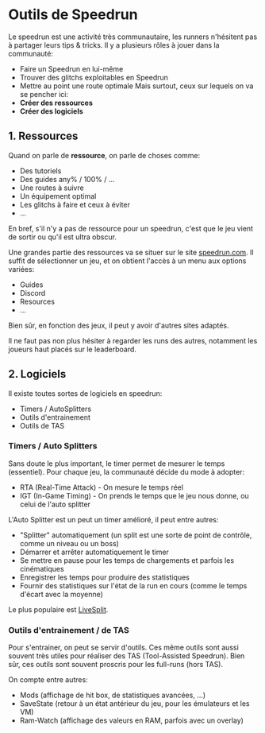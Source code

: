 # Outils de Speedrun

Le speedrun est une activité très communautaire, les runners n'hésitent pas à partager leurs tips & tricks.
Il y a plusieurs rôles à jouer dans la communauté:
* Faire un Speedrun en lui-même
* Trouver des glitchs exploitables en Speedrun
* Mettre au point une route optimale
Mais surtout, ceux sur lequels on va se pencher ici:
* **Créer des ressources**
* **Créer des logiciels**


## 1. Ressources

Quand on parle de **ressource**, on parle de choses comme:
* Des tutoriels
* Des guides any% / 100% / ...
* Une routes à suivre
* Un équipement optimal
* Les glitchs à faire et ceux à éviter
* ...

En bref, s'il n'y a pas de ressource pour un speedrun, c'est que le jeu vient de sortir ou qu'il est ultra obscur.

Une grandes partie des ressources va se situer sur le site [speedrun.com](http://www.speedrun.com).
Il suffit de sélectionner un jeu, et on obtient l'accès à un menu aux options variées:
* Guides
* Discord
* Resources
* ...

Bien sûr, en fonction des jeux, il peut y avoir d'autres sites adaptés.

Il ne faut pas non plus hésiter à regarder les runs des autres, notamment les joueurs haut placés sur le leaderboard.


## 2. Logiciels

Il existe toutes sortes de logiciels en speedrun:
* Timers / AutoSplitters
* Outils d'entrainement
* Outils de TAS


### Timers / Auto Splitters

Sans doute le plus important, le timer permet de mesurer le temps (essentiel).
Pour chaque jeu, la communauté décide du mode à adopter:
* RTA (Real-Time Attack) - On mesure le temps réel
* IGT (In-Game Timing) - On prends le temps que le jeu nous donne, ou celui de l'auto splitter

L'Auto Splitter est un peut un timer amélioré, il peut entre autres:
* "Splitter" automatiquement (un split est une sorte de point de contrôle, comme un niveau ou un boss)
* Démarrer et arrêter automatiquement le timer
* Se mettre en pause pour les temps de chargements et parfois les cinématiques
* Enregistrer les temps pour produire des statistiques
* Fournir des statistiques sur l'état de la run en cours (comme le temps d'écart avec la moyenne)

Le plus populaire est [LiveSplit](https://livesplit.org/).


### Outils d'entrainement / de TAS

Pour s'entrainer, on peut se servir d'outils. Ces même outils sont aussi souvent très utiles pour réaliser des TAS (Tool-Assisted Speedrun).
Bien sûr, ces outils sont souvent proscris pour les full-runs (hors TAS).

On compte entre autres:
* Mods (affichage de hit box, de statistiques avancées, ...)
* SaveState (retour à un état antérieur du jeu, pour les émulateurs et les VM)
* Ram-Watch (affichage des valeurs en RAM, parfois avec un overlay)

